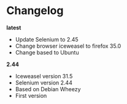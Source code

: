 # Changelog

**latest**
- Update Selenium to 2.45
- Change browser iceweasel to firefox 35.0
- Change based to Ubuntu

**2.44**
- Iceweasel version 31.5
- Selenium version 2.44
- Based on Debian Wheezy
- First version